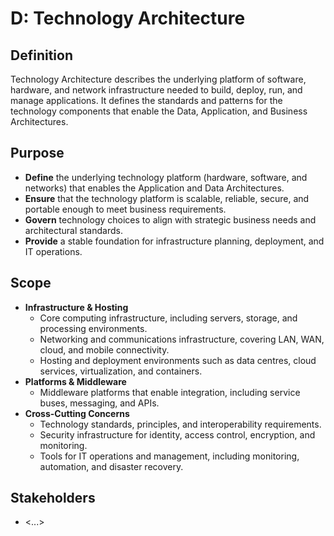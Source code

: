 # D: Technology Architecture

## Definition

Technology Architecture describes the underlying platform of software, hardware, and network infrastructure needed to build, deploy, run, and manage applications. It defines the standards and patterns for the technology components that enable the Data, Application, and Business Architectures.

## Purpose

* **Define** the underlying technology platform (hardware, software, and networks) that enables the Application and Data Architectures.
* **Ensure** that the technology platform is scalable, reliable, secure, and portable enough to meet business requirements.
* **Govern** technology choices to align with strategic business needs and architectural standards.
* **Provide** a stable foundation for infrastructure planning, deployment, and IT operations.

## Scope

* **Infrastructure & Hosting**
    * Core computing infrastructure, including servers, storage, and processing environments.
    * Networking and communications infrastructure, covering LAN, WAN, cloud, and mobile connectivity.
    * Hosting and deployment environments such as data centres, cloud services, virtualization, and containers.
* **Platforms & Middleware**
    * Middleware platforms that enable integration, including service buses, messaging, and APIs.
* **Cross-Cutting Concerns**
    * Technology standards, principles, and interoperability requirements.
    * Security infrastructure for identity, access control, encryption, and monitoring.
    * Tools for IT operations and management, including monitoring, automation, and disaster recovery.

## Stakeholders

* <...>

